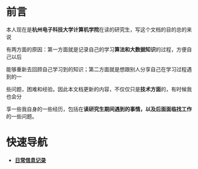 # 前言
本人现在是**杭州电子科技大学计算机学院**在读的研究生，写这个文档的目的总的来说

有两方面的原因：第一方面就是记录自己的学习**算法和大数据知识**的过程，方便自己以后

能够重新去回顾自己学习到的知识；第二方面就是想跟别人分享自己在学习过程遇到的一

些问题，困难和经验。因此本文档更新的内容，不仅仅只是**技术方面**的，有时候我也会分

享一些我自身的一些经历，包括在**读研究生期间遇到的事情，以及后面面临找工作**的一些问题。
 
# 快速导航
- #### [日常信息记录](/wenzhang/richangjilv.md)